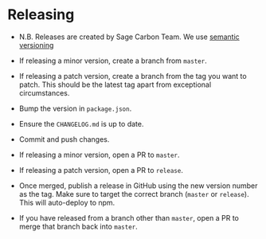 # Releasing

* N.B. Releases are created by Sage Carbon Team. We use [semantic versioning](http://semver.org/)

* If releasing a minor version, create a branch from `master`.
* If releasing a patch version, create a branch from the tag you want to patch. This should be the latest tag apart from exceptional circumstances.
* Bump the version in `package.json`.
* Ensure the `CHANGELOG.md` is up to date.
* Commit and push changes.
* If releasing a minor version, open a PR to `master`.
* If releasing a patch version, open a PR to `release`.
* Once merged, publish a release in GitHub using the new version number as the tag. Make sure to target the correct branch (`master` or `release`). This will auto-deploy to npm.
* If you have released from a branch other than `master`, open a PR to merge that branch back into `master`.
